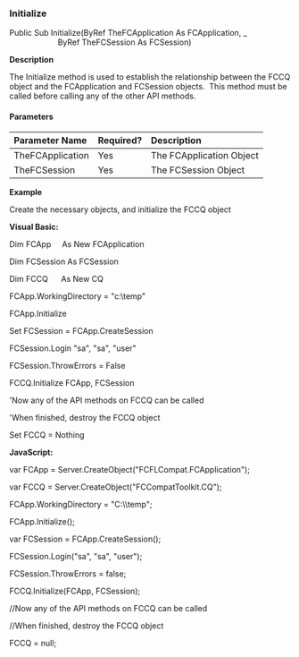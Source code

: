 ### Initialize

Public Sub Initialize(ByRef TheFCApplication As FCApplication, _
                      ByRef TheFCSession As FCSession)

**Description**

The Initialize method is used to establish the relationship between the FCCQ object and the FCApplication and FCSession objects.  This method must be called before calling any of the other API methods.

#### Parameters

| Parameter Name | Required? | Description |
|:--- |:--- |:--- |
| TheFCApplication | Yes | The FCApplication Object |
| TheFCSession | Yes | The FCSession Object |

**Example**

 Create the necessary objects, and initialize the FCCQ object

**Visual Basic:**

Dim FCApp     As New FCApplication

Dim FCSession As FCSession

Dim FCCQ      As New CQ

FCApp.WorkingDirectory = "c:\\temp"

FCApp.Initialize

Set FCSession = FCApp.CreateSession

FCSession.Login "sa", "sa", "user"

FCSession.ThrowErrors = False

FCCQ.Initialize FCApp, FCSession

'Now any of the API methods on FCCQ can be called

'When finished, destroy the FCCQ object

Set FCCQ = Nothing

**JavaScript:**

var FCApp = Server.CreateObject("FCFLCompat.FCApplication");

var FCCQ = Server.CreateObject("FCCompatToolkit.CQ");

FCApp.WorkingDirectory = "C:\\\temp";

FCApp.Initialize();

var FCSession = FCApp.CreateSession();

FCSession.Login("sa", "sa", "user");

FCSession.ThrowErrors = false;

FCCQ.Initialize(FCApp, FCSession);

//Now any of the API methods on FCCQ can be called

//When finished, destroy the FCCQ object

FCCQ = null;